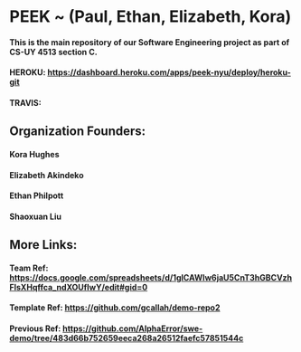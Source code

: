 # PEEK ~ (Paul, Ethan, Elizabeth, Kora)
#### This is the main repository of our Software Engineering project as part of CS-UY 4513 section C.

#### HEROKU:  https://dashboard.heroku.com/apps/peek-nyu/deploy/heroku-git
#### TRAVIS:  

## Organization Founders:
#### Kora Hughes
#### Elizabeth Akindeko
#### Ethan Philpott
#### Shaoxuan Liu

## More Links:
#### Team Ref: https://docs.google.com/spreadsheets/d/1glCAWIw6jaU5CnT3hGBCVzhFlsXHqffca_ndXOUfIwY/edit#gid=0
#### Template Ref: https://github.com/gcallah/demo-repo2
#### Previous Ref: https://github.com/AlphaError/swe-demo/tree/483d66b752659eeca268a26512faefc57851544c
